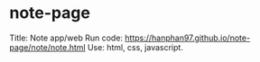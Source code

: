 # note-page
Title: Note app/web
Run code: https://hanphan97.github.io/note-page/note/note.html
Use: html, css, javascript.
